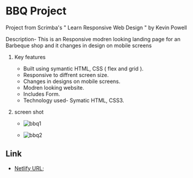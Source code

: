 # BBQ Project

Project from Scrimba's " Learn Responsive Web Design " by Kevin Powell

Description- This is an Responsive modren looking landing page for an Barbeque shop and it changes in design on mobile screens

1. Key features

   - Built using symantic HTML, CSS ( flex and grid ).
   - Responsive to diffrent screen size.
   - Changes in designs on mobile screens.
   - Modren looking website.
   - Includes Form.
   - Technology used- Symatic HTML, CSS3.

2. screen shot

   -  ![bbq1](https://github.com/harshnaikAI/bbq-pro/assets/124079700/908276e2-bd6b-46c4-987d-bd612c1f3aa0)

   - ![bbq2](https://github.com/harshnaikAI/bbq-pro/assets/124079700/a357cc0f-bbc1-47a2-a485-5f08dbba0552)
  
## Link

  - [Netlify URL](https://bbq-shop-harsh.netlify.app/);


